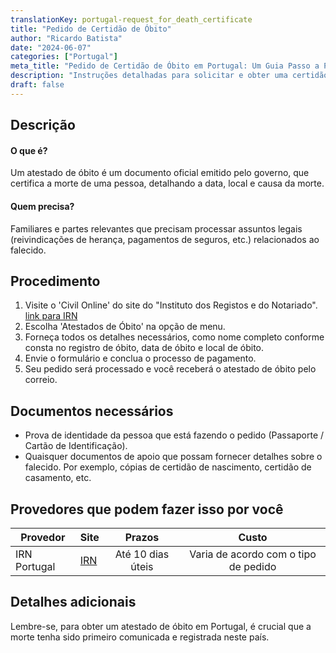 ```yaml
---
translationKey: portugal-request_for_death_certificate
title: "Pedido de Certidão de Óbito"
author: "Ricardo Batista"
date: "2024-06-07"
categories: ["Portugal"]
meta_title: "Pedido de Certidão de Óbito em Portugal: Um Guia Passo a Passo"
description: "Instruções detalhadas para solicitar e obter uma certidão de óbito em Portugal."
draft: false
---
```


## Descrição
#### O que é?
Um atestado de óbito é um documento oficial emitido pelo governo, que certifica a morte de uma pessoa, detalhando a data, local e causa da morte.

#### Quem precisa?
Familiares e partes relevantes que precisam processar assuntos legais (reivindicações de herança, pagamentos de seguros, etc.) relacionados ao falecido.

## Procedimento

1. Visite o 'Civil Online' do site do "Instituto dos Registos e do Notariado". [link para IRN](https://www.irn.mj.pt/)
2. Escolha 'Atestados de Óbito' na opção de menu.
3. Forneça todos os detalhes necessários, como nome completo conforme consta no registro de óbito, data de óbito e local de óbito.
4. Envie o formulário e conclua o processo de pagamento.
5. Seu pedido será processado e você receberá o atestado de óbito pelo correio.

## Documentos necessários

- Prova de identidade da pessoa que está fazendo o pedido (Passaporte / Cartão de Identificação).
- Quaisquer documentos de apoio que possam fornecer detalhes sobre o falecido. Por exemplo, cópias de certidão de nascimento, certidão de casamento, etc.

## Provedores que podem fazer isso por você

| Provedor            |     Site                |     Prazos    |       Custo           |
| --------------- | ------------------- |  :-------------: | :-------------: |
| IRN Portugal  |  [IRN](https://www.irn.mj.pt/)  | Até 10 dias úteis | Varia de acordo com o tipo de pedido |

## Detalhes adicionais
Lembre-se, para obter um atestado de óbito em Portugal, é crucial que a morte tenha sido primeiro comunicada e registrada neste país.